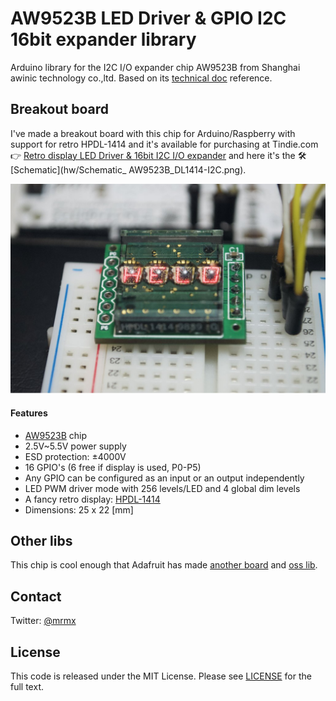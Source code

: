 AW9523B LED Driver & GPIO I2C 16bit expander library
========================================================

Arduino library for the I2C I/O expander chip AW9523B
from Shanghai awinic technology co.,ltd. Based on its [technical doc](https://www.alldatasheet.com/datasheet-pdf/pdf/1148542/AWINIC/AW9523B.html) reference.

Breakout board
---------------
I've made a breakout board with this chip for Arduino/Raspberry with support for retro HPDL-1414 and it's available for purchasing at Tindie.com 👉 [Retro display LED Driver & 16bit I2C I/O expander](https://www.tindie.com/products/mrmx/retro-display-led-driver-16bit-i2c-io-expander/) and here it's the 🛠 [Schematic](hw/Schematic_ AW9523B_DL1414-I2C.png).

![AW9523B HPDL-1414 Breakout board](img/AW9523B_HPDL-1414.jpg)

#### Features
- [AW9523B](https://www.alldatasheet.com/datasheet-pdf/pdf/1148542/AWINIC/AW9523B.html) chip
- 2.5V~5.5V power supply
- ESD protection: ±4000V
- 16 GPIO's (6 free if display is used, P0-P5)
- Any GPIO can be configured as an input or an output independently
- LED PWM driver mode with 256 levels/LED and 4 global dim levels
- A fancy retro display: [HPDL-1414](https://pdf1.alldatasheet.com/datasheet-pdf/view/64705/HP/HPDL1414.html)
- Dimensions: 25 x 22 [mm]

Other libs
---------------
This chip is cool enough that Adafruit has made [another board](https://learn.adafruit.com/adafruit-aw9523-gpio-expander-and-led-driver) and [oss lib](https://github.com/adafruit/Adafruit_AW9523).

Contact
---------------
Twitter: [@mrmx](https//twitter.com/mrmx)

License
---------------

This code is released under the MIT License. Please see [LICENSE](LICENSE) for the full text.
